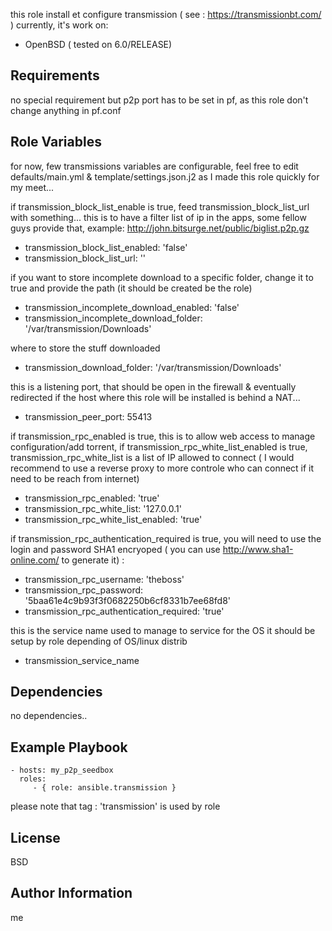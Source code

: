 this role install et configure transmission ( see : https://transmissionbt.com/ ) 
currently, it's work on:
  - OpenBSD ( tested on 6.0/RELEASE)
  
Requirements
------------

no special requirement
but p2p port has to be set in pf, as this role don't change anything in pf.conf 

Role Variables
--------------

for now, few transmissions variables are configurable, feel free to edit defaults/main.yml & template/settings.json.j2
as I made this role quickly for my meet...

if transmission_block_list_enable is true, feed transmission_block_list_url with something...
this is to have a filter list of ip in the apps, some fellow guys provide that, example: http://john.bitsurge.net/public/biglist.p2p.gz
- transmission_block_list_enabled: 'false'
- transmission_block_list_url: ''

if you want to store incomplete download to a specific folder, change it to true and provide the path (it should be created be the role) 
- transmission_incomplete_download_enabled: 'false'
- transmission_incomplete_download_folder: '/var/transmission/Downloads'

where to store the stuff downloaded
- transmission_download_folder: '/var/transmission/Downloads'

this is a listening port, that should be open in the firewall & eventually redirected if the host where this role will be installed is behind a NAT... 
 - transmission_peer_port: 55413

if transmission_rpc_enabled is true, this is to allow web access to manage configuration/add torrent,
if transmission_rpc_white_list_enabled is true, transmission_rpc_white_list is a list of IP allowed to connect ( I would recommend to use a reverse proxy to more controle who can connect if it need to be reach from internet)
- transmission_rpc_enabled: 'true'
- transmission_rpc_white_list: '127.0.0.1'
- transmission_rpc_white_list_enabled: 'true'

if transmission_rpc_authentication_required is true, you will need to use the login and password SHA1 encryoped ( you can use http://www.sha1-online.com/ to generate it) :
- transmission_rpc_username: 'theboss'
- transmission_rpc_password: '5baa61e4c9b93f3f0682250b6cf8331b7ee68fd8'
- transmission_rpc_authentication_required: 'true'

this is the service name used to manage to service for the OS
it should be setup by role depending of OS/linux distrib 
- transmission_service_name

Dependencies
------------

no dependencies..

Example Playbook
----------------

    - hosts: my_p2p_seedbox
      roles:
         - { role: ansible.transmission }
         
please note that tag : 'transmission' is used by role

License
-------

BSD

Author Information
------------------
me
